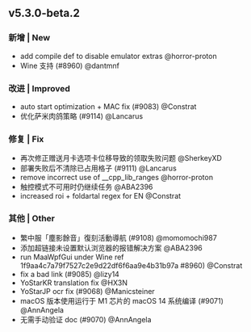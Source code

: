 ## v5.3.0-beta.2

### 新增 | New

* add compile def to disable emulator extras @horror-proton
* Wine 支持 (#8960) @dantmnf

### 改进 | Improved

* auto start optimization + MAC fix  (#9083) @Constrat
* 优化萨米肉鸽策略 (#9114) @Lancarus

### 修复 | Fix

* 再次修正赠送月卡选项卡位移导致的领取失败问题 @SherkeyXD
* 部署失败后不清除已占用格子 (#9111) @Lancarus
* remove incorrect use of __cpp_lib_ranges @horror-proton
* 触控模式不可用时仍继续任务 @ABA2396
* increased roi + foldartal regex for EN @Constrat

### 其他 | Other

* 繁中服「塵影餘音」復刻活動導航 (#9108) @momomochi987
* 添加超链接未设置默认浏览器的报错解决方案 @ABA2396
* run MaaWpfGui under Wine ref 1f9aa4c7a79f7527c2e9d22df6f6aa9e4b31b97a #8960) @Constrat
* fix a bad link (#9085) @lizy14
* YoStarKR translation fix @HX3N
* YoStarJP ocr fix (#9068) @Manicsteiner
* macOS 版本使用运行于 M1 芯片的 macOS 14 系统编译 (#9071) @AnnAngela
* 无需手动验证 doc (#9070) @AnnAngela
